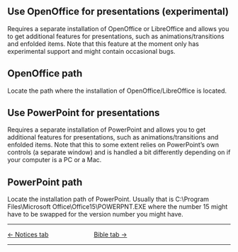 ## Use OpenOffice for presentations (experimental)

Requires a separate installation of OpenOffice or LibreOffice and allows
you to get additional features for presentations, such as
animations/transitions and enfolded items. Note that this feature at the
moment only has experimental support and might contain occasional bugs.

## OpenOffice path

Locate the path where the installation of OpenOffice/LibreOffice is
located.

## Use PowerPoint for presentations

Requires a separate installation of PowerPoint and allows you to get
additional features for presentations, such as animations/transitions
and enfolded items. Note that this to some extent relies on PowerPoint’s
own controls (a separate window) and is handled a bit differently
depending on if your computer is a PC or a Mac.

## PowerPoint path

Locate the installation path of PowerPoint. Usually that is C:\\Program
Files\\Microsoft Office\\Office15\\POWERPNT.EXE where the number 15
might have to be swapped for the version number you might have.

-----



[← Notices tab](Notices_tab "Notices tab") &nbsp;&nbsp;&nbsp;&nbsp;&nbsp;&nbsp;&nbsp;&nbsp;&nbsp;&nbsp;&nbsp;&nbsp;&nbsp;&nbsp;&nbsp;&nbsp;&nbsp;&nbsp;&nbsp;&nbsp;&nbsp;&nbsp;&nbsp;&nbsp;
[Bible tab →](Bible_tab "Bible tab")

---
